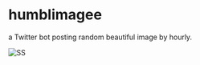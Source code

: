 # humblimagee
a Twitter bot posting random beautiful image by hourly.

![SS](https://i.ibb.co/3vhdqQ7/single.png)

